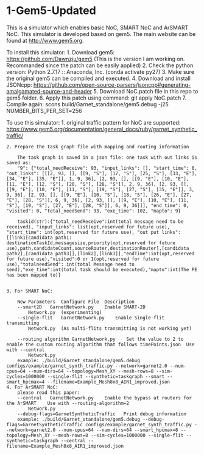 # 1-Gem5-Updated
This is a simulator which enables basic NoC, SMART NoC and ArSMART NoC. This simulator is developed based on gem5. The main website can be found at http://www.gem5.org.

To install this simulator:
    1. Download gem5: https://github.com/Dawnzju/gem5 (This is the version I am working on. Recommanded since the patch can be easily applied)
    2. Check the python version: Python 2.7.17 :: Anaconda, Inc. (conda activate py27)
    3. Make sure the original gem5 can be compiled and executed.
    4. Download and install JSONcpp: https://github.com/open-source-parsers/jsoncpp#generating-amalgamated-source-and-header
    5. Download NoC.patch file in this repo to gem5 folder.
    6. Apply this patch using command: git apply NoC.patch
    7. Compile again: scons build/Garnet_standalone/gem5.debug -j25 NUMBER_BITS_PER_SET=256

To use this simulator:
    1. original traffic pattern for NoC are supported:
        https://www.gem5.org/documentation/general_docs/ruby/garnet_synthetic_traffic/

    2. Prepare the task graph file with mapping and routing information

        The task graph is saved in a json file: one task with out links is saved as: 
        "9": {"total_needReceive": 93, "input_links": [], "start_time": 0, "out_links": [[[2, 93, [], [[9, "S"], [17, "S"], [25, "S"], [33, "E"], [34, "E"], [35, "E"]], 1, 9, 36], [2, 93, [], [[9, "E"], [10, "E"], [11, "E"], [12, "S"], [20, "S"], [28, "S"]], 2, 9, 36], [2, 93, [], [[9, "E"], [10, "E"], [11, "S"], [19, "S"], [27, "S"], [35, "E"]], 3, 9, 36], [2, 93, [], [[9, "E"], [10, "S"], [18, "S"], [26, "E"], [27, "E"], [28, "S"]], 6, 9, 36], [2, 93, [], [[9, "E"], [10, "E"], [11, "S"], [19, "S"], [27, "E"], [28, "S"]], 6, 9, 36]]], "end_time": 0, "visited": 0, "total_needSend": 93, "exe_time": 102, "mapto": 9}

        taskid(str):{"total_needReceive":int(total message need to be received), "input_links": list(opt,reserved for future use), "start_time": int(opt,reserved for future use), "out put links": [[link1[candidata path1: destinationTaskId,messagesize,priority(opt,reserved for future use),path,candidateCount,sourceRouter,destinationRouter],[candidata path2],[candidata path3]],[link2],[link3]],"endTime":int(opt,reserved for future use),"visited":0 or 1(opt,reserved for future use),"totalneedSend": int(total Message need to send),"exe_time":int(total task should be executed),"mapto":int(The PE has been mapped to)}


    3. For SMART NoC:

        New Parameters	Configure File	Description	
        --smart2D	GarnetNetwork.py	Enable SMART-2D	
            Network.py	(experimenting)
        --single-flit	GarnetNetwork.py	Enable Single-flit transmitting	
            Network.py	(As multi-flits transmitting is not working yet)
        
        --routing algorithm	GarnetNetwork.py	Set the value to 2 to enable the custom routing algorithm that follows timePoints.json	Use with --central
            Network.py
        example: ./build/Garnet_standalone/gem5.debug configs/example/garnet_synth_traffic.py --network=garnet2.0 --num-cpus=64 --num-dirs=64 --topology=Mesh_XY --mesh-rows=8 --sim-cycles=1000000 --single-flit --synthetic=taskgraph --smart --smart_hpcmax=4 --filename=Example_Mesh8x8_AIR1_improved.json
    4. For ArSMART NoC:
        please read this paper: 
        --central	GarnetNetwork.py	Enable the bypass at routers for the ArSMART	Use with --routing-algorithm=2
            Network.py
        --debug-flags=GarnetSyntheticTraffic   Print debug information 
        example: ./build/Garnet_standalone/gem5.debug --debug-flags=GarnetSyntheticTraffic configs/example/garnet_synth_traffic.py --network=garnet2.0 --num-cpus=64 --num-dirs=64 --smart_hpcmax=8 --topology=Mesh_XY --mesh-rows=8 --sim-cycles=1000000 --single-flit --synthetic=taskgraph --central --filename=Example_Mesh8x8_AIR1_improved.json
